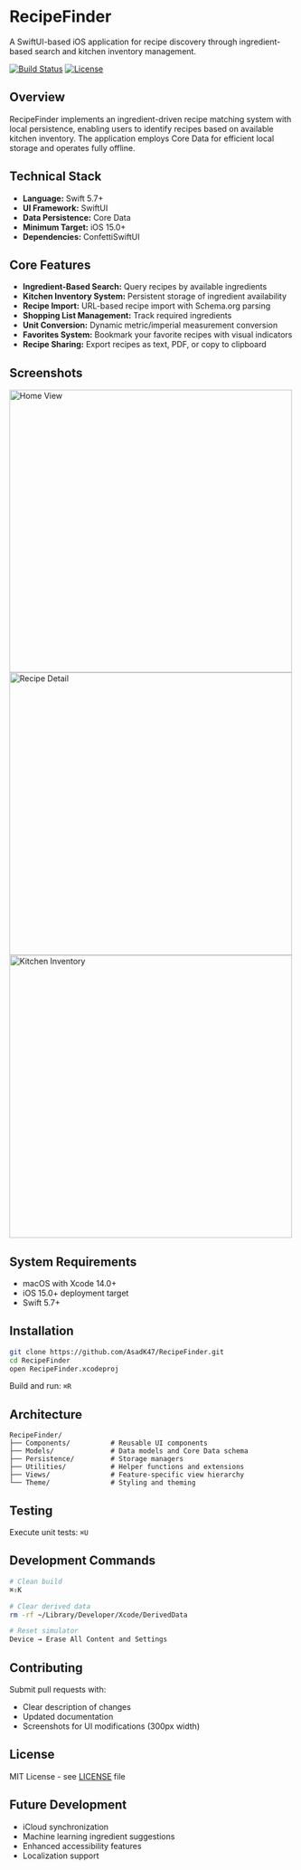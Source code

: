 # RecipeFinder

A SwiftUI-based iOS application for recipe discovery through ingredient-based search and kitchen inventory management.

[![Build Status](https://img.shields.io/badge/build-passing-brightgreen)](#)
[![License](https://img.shields.io/badge/license-MIT-blue.svg)](LICENSE)

## Overview

RecipeFinder implements an ingredient-driven recipe matching system with local persistence, enabling users to identify recipes based on available kitchen inventory. The application employs Core Data for efficient local storage and operates fully offline.

## Technical Stack

- **Language:** Swift 5.7+
- **UI Framework:** SwiftUI
- **Data Persistence:** Core Data
- **Minimum Target:** iOS 15.0+
- **Dependencies:** ConfettiSwiftUI

## Core Features

- **Ingredient-Based Search:** Query recipes by available ingredients
- **Kitchen Inventory System:** Persistent storage of ingredient availability
- **Recipe Import:** URL-based recipe import with Schema.org parsing
- **Shopping List Management:** Track required ingredients
- **Unit Conversion:** Dynamic metric/imperial measurement conversion
- **Favorites System:** Bookmark your favorite recipes with visual indicators
- **Recipe Sharing:** Export recipes as text, PDF, or copy to clipboard

## Screenshots

<img src="docs/screenshots/screenshot-home.png" width="500" alt="Home View"/>
<img src="docs/screenshots/screenshot-recipe-detail.png" width="500" alt="Recipe Detail"/>
<img src="docs/screenshots/screenshot-kitchen.png" width="500" alt="Kitchen Inventory"/>

## System Requirements

- macOS with Xcode 14.0+
- iOS 15.0+ deployment target
- Swift 5.7+

## Installation

```bash
git clone https://github.com/AsadK47/RecipeFinder.git
cd RecipeFinder
open RecipeFinder.xcodeproj
```

Build and run: `⌘R`

## Architecture

```
RecipeFinder/
├── Components/          # Reusable UI components
├── Models/              # Data models and Core Data schema
├── Persistence/         # Storage managers
├── Utilities/           # Helper functions and extensions
├── Views/               # Feature-specific view hierarchy
└── Theme/               # Styling and theming
```

## Testing

Execute unit tests: `⌘U`

## Development Commands

```bash
# Clean build
⌘⇧K

# Clear derived data
rm -rf ~/Library/Developer/Xcode/DerivedData

# Reset simulator
Device → Erase All Content and Settings
```

## Contributing

Submit pull requests with:
- Clear description of changes
- Updated documentation
- Screenshots for UI modifications (300px width)

## License

MIT License - see [LICENSE](LICENSE) file

## Future Development

- iCloud synchronization
- Machine learning ingredient suggestions
- Enhanced accessibility features
- Localization support
